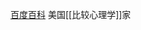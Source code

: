 [百度百科](https://baike.baidu.com/item/%E5%93%88%E5%88%A9%C2%B7%E5%93%88%E6%B4%9B/5896480)
美国[[比较心理学]]家